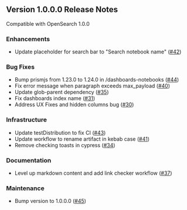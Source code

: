 ## Version 1.0.0.0 Release Notes

Compatible with OpenSearch 1.0.0

### Enhancements
* Update placeholder for search bar to "Search notebook name" ([#42](https://github.com/opensearch-project/dashboards-notebooks/pull/42))

### Bug Fixes
* Bump prismjs from 1.23.0 to 1.24.0 in /dashboards-notebooks ([#44](https://github.com/opensearch-project/dashboards-notebooks/pull/44))
* Fix error message when paragraph exceeds max_payload ([#40](https://github.com/opensearch-project/dashboards-notebooks/pull/40))
* Update glob-parent dependency ([#35](https://github.com/opensearch-project/dashboards-notebooks/pull/35))
* Fix dashboards index name ([#31](https://github.com/opensearch-project/dashboards-notebooks/pull/31))
* Address UX Fixes and hidden columns bug ([#30](https://github.com/opensearch-project/dashboards-notebooks/pull/30))

### Infrastructure
* Update testDistribution to fix CI ([#43](https://github.com/opensearch-project/dashboards-notebooks/pull/43))
* Update workflow to rename artifact in kebab case ([#41](https://github.com/opensearch-project/dashboards-notebooks/pull/41))
* Remove checking toasts in cypress ([#34](https://github.com/opensearch-project/dashboards-notebooks/pull/34))

### Documentation
* Level up markdown content and add link checker workflow ([#37](https://github.com/opensearch-project/dashboards-notebooks/pull/37))

### Maintenance
* Bump version to 1.0.0.0 ([#45](https://github.com/opensearch-project/dashboards-notebooks/pull/45))

